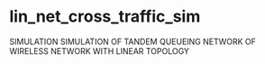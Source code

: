 # lin_net_cross_traffic_sim

SIMULATION SIMULATION OF TANDEM QUEUEING NETWORK OF WIRELESS NETWORK WITH LINEAR TOPOLOGY
